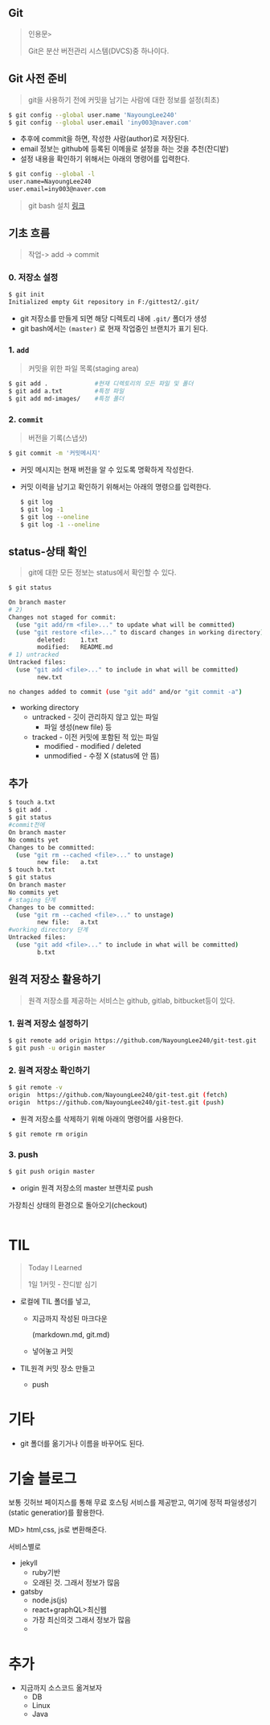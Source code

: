 ## Git

> 인용문`>`
>
> Git은 분산 버전관리 시스템(DVCS)중 하나이다.

## Git 사전 준비

> git을 사용하기 전에 커밋을 남기는 사람에 대한 정보를 설정(최초)

```bash
$ git config --global user.name 'NayoungLee240'
$ git config --global user.email 'iny003@naver.com'
```

* 추후에 commit을 하면, 작성한 사람(author)로 저장된다.
* email 정보는 github에 등록된 이메을로 설정을 하는 것을 추천(잔디밭)
* 설정 내용을 확인하기 위해서는 아래의 명령어를 입력한다.

```bash
$ git config --global -l
user.name=NayoungLee240
user.email=iny003@naver.com
```

> git bash 설치 [링크](https://gitforwindows.org/)

## 기초 흐름

> 작업-> add -> commit

### 0. 저장소 설정

```bash
$ git init
Initialized empty Git repository in F:/gittest2/.git/
```

* git 저장소를 만들게 되면 해당 디렉토리 내에 `.git/` 폴더가 생성
* git bash에서는 `(master)` 로 현재 작업중인 브랜치가 표기 된다.

### 1. `add`

> 커밋을 위한 파일 목록(staging area)

```bash
$ git add .				#현재 디렉토리의 모든 파일 및 폴더
$ git add a.txt			#특정 파일
$ git add md-images/	#특정 폴더
```

### 2. `commit`

> 버전을 기록(스냅샷)

```bash
$ git commit -m '커밋메시지'
```

* 커밋 메시지는 현재 버전을 알 수 있도록 명확하게 작성한다.

* 커밋 이력을 남기고 확인하기 위해서는 아래의 명령으를 입력한다.

  ```bash
  $ git log
  $ git log -1
  $ git log --oneline
  $ git log -1 --oneline
  ```

## status-상태 확인

> git에 대한 모든 정보는 status에서 확인할 수 있다.

```bash
$ git status
```



```bash
On branch master
# 2) 
Changes not staged for commit:
  (use "git add/rm <file>..." to update what will be committed)
  (use "git restore <file>..." to discard changes in working directory)
        deleted:    1.txt
        modified:   README.md
# 1) untracked
Untracked files:
  (use "git add <file>..." to include in what will be committed)
        new.txt

no changes added to commit (use "git add" and/or "git commit -a")

```

* working directory
  * untracked - 깃이 관리하지 않고 있는 파일
    * 파일 생성(new file) 등
  * tracked - 이전 커밋에 포함된 적 있는 파일
    * modified - modified / deleted
    * unmodified - 수정 X (status에 안 뜸)



## 추가

```bash
$ touch a.txt
$ git add .	
$ git status
#commit전에
On branch master
No commits yet
Changes to be committed:
  (use "git rm --cached <file>..." to unstage)
        new file:   a.txt
$ touch b.txt
$ git status
On branch master
No commits yet
# staging 단계
Changes to be committed:
  (use "git rm --cached <file>..." to unstage)
        new file:   a.txt
#working directory 단계
Untracked files:
  (use "git add <file>..." to include in what will be committed)
        b.txt

```

## 원격 저장소 활용하기

> 원격 저장소를 제공하는 서비스는 github, gitlab, bitbucket등이 있다.

### 1. 원격 저장소 설정하기

```bash
$ git remote add origin https://github.com/NayoungLee240/git-test.git
$ git push -u origin master
```

### 2. 원격 저장소 확인하기

```bash
$ git remote -v
origin  https://github.com/NayoungLee240/git-test.git (fetch)
origin  https://github.com/NayoungLee240/git-test.git (push)
```

* 원격 저장소를 삭제하기 위해 아래의 명령어를 사용한다.

```bash
$ git remote rm origin
```



### 3. push

```bash
$ git push origin master
```

* origin  원격 저장소의 master 브랜치로 push



가장최신 상태의 환경으로 돌아오기(checkout)

```bash

```

# TIL

> Today I Learned
>
> 1일 1커밋 - 잔디밭 심기

* 로컬에 TIL 폴더를 넣고,

  * 지금까지 작성된 마크다운

    (markdown.md, git.md)

  * 넣어놓고 커밋

* TIL원격 커밋 장소 만들고

  * push



# 기타

* git 폴더를 옮기거나 이름을 바꾸어도 된다.



# 기술 블로그

보통 깃허브 페이지스를 통해 무료 호스팅 서비스를 제공받고, 여기에 정적 파일생성기(static generatior)를 활용한다.

MD> html,css, js로 변환해준다.

서비스별로

* jekyll
  * ruby기반
  * 오래된 것. 그래서 정보가 많음
* gatsby
  * node.js(js)
  * react+graphQL>최신웹
  * 가장 최신의것 그래서 정보가 많음
  * 

# 추가

* 지금까지 소스코드 옮겨보자
  * DB
  * Linux
  * Java

